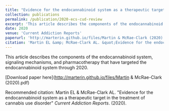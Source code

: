 ```yaml
---
title: "Evidence for the endocannabinoid system as a therapeutic target in the treatment of cannabis use disorder"
collection: publications
permalink: /publication/2020-ecs-cud-review
excerpt: 'This article describes the components of the endocannabinoid system, signaling mechanisms, and pharmacotherapy that have targeted the endocannabinoid system through 2020.'
date: 2020
venue: 'Current Addiction Reports'
paperurl: 'http://marterin.github.io/files/Martin & McRae-Clark (2020).pdf'
citation: 'Martin EL &amp; McRae-Clark AL. &quot;Evidence for the endocannabinoid system as a therapeutic target in the treatment of cannabis use disorder&quot; <i>Current Addiction Reports</i>. (2020).'
---
```

This article describes the components of the endocannabinoid system, signaling mechanisms, and pharmacotherapy that have targeted the endocannabinoid system through 2020.

[Download paper here](http://marterin.github.io/files/Martin & McRae-Clark (2020).pdf)

Recommended citation: Martin EL & McRae-Clark AL. "Evidence for the endocannabinoid system as a therapeutic target in the treatment of cannabis use disorder" <i>Current Addiction Reports</i>. (2020).